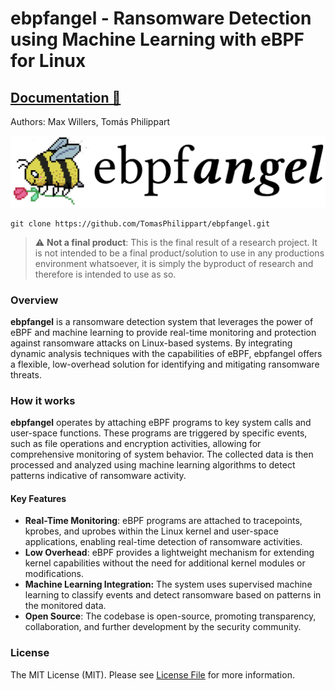 # ebpfangel - Ransomware Detection using Machine Learning with eBPF for Linux
## [Documentation 📖](https://tomasphilippart.github.io/ebpfangel/)

Authors: Max Willers, Tomás Philippart

<picture>
  <source media="(prefers-color-scheme: dark)" srcset="docs/assets/ebpfangel-logo-white.png">
  <img alt="Logo" src="docs/assets/ebpfangel-logo-black.png">
</picture>

```shell
git clone https://github.com/TomasPhilippart/ebpfangel.git
```

> :warning: **Not a final product**: This is the final result of a research project. It is not intended to be a final product/solution to use in any productions environment whatsoever, it is simply the byproduct of research and therefore is intended to use as so.

### Overview

**ebpfangel** is a ransomware detection system that leverages the power of eBPF and machine learning to provide real-time monitoring and protection against ransomware attacks on Linux-based systems. By integrating dynamic analysis techniques with the capabilities of eBPF, ebpfangel offers a flexible, low-overhead solution for identifying and mitigating ransomware threats.

### How it works

**ebpfangel** operates by attaching eBPF programs to key system calls and user-space functions. These programs are triggered by specific events, such as file operations and encryption activities, allowing for comprehensive monitoring of system behavior. The collected data is then processed and analyzed using machine learning algorithms to detect patterns indicative of ransomware activity.

#### Key Features
- **Real-Time Monitoring**: eBPF programs are attached to tracepoints, kprobes, and uprobes within the Linux kernel and user-space applications, enabling real-time detection of ransomware activities.
- **Low Overhead**: eBPF provides a lightweight mechanism for extending kernel capabilities without the need for additional kernel modules or modifications.
- **Machine Learning Integration:** The system uses supervised machine learning to classify events and detect ransomware based on patterns in the monitored data.
- **Open Source**: The codebase is open-source, promoting transparency, collaboration, and further development by the security community.

### License

The MIT License (MIT). Please see [License File](https://github.com/TomasPhilippart/ebpfangel/blob/main/LICENSE) for more information.
